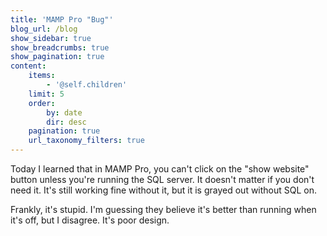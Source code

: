 ```yaml
---
title: 'MAMP Pro "Bug"'
blog_url: /blog
show_sidebar: true
show_breadcrumbs: true
show_pagination: true
content:
    items:
        - '@self.children'
    limit: 5
    order:
        by: date
        dir: desc
    pagination: true
    url_taxonomy_filters: true
---
```


Today I learned that in MAMP Pro, you can't click on the "show website" button unless you're running the SQL server. It doesn't matter if you don't need it. It's still working fine without it, but it is grayed out without SQL on.

Frankly, it's stupid. I'm guessing they believe it's better than running when it's off, but I disagree. It's poor design.